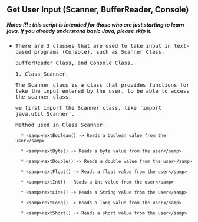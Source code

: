 ## Get User Input (Scanner, BufferReader, Console)
##### Notes !!! : this script is intended for those who are just starting to learn java. If you already understand basic Java, please skip it.

- <samp>There are 3 classes that are used to take input in text-based programs (Console), such as Scanner Class,</samp> 
 
  <samp>BufferReader Class, and Console Class.</samp>
  
     <samp>1. Class Scanner. </samp>
     
     <samp>   The Scanner class is a class that provides functions for take the input entered by the user. to be able to access the scanner class,</samp>
     
     <samp>   we first import the Scanner class, like 'import java.util.Scanner'.</samp>
     
     <samp>Method used in Class Scanner:
 
        * <samp>nextBoolean() -> Reads a boolean value from the user</samp>
 
        * <samp>nextByte() -> Reads a byte value from the user</samp>
 
        * <samp>nextDouble() -> Reads a double value from the user</samp>
 
        * <samp>nextFloat() -> Reads a float value from the user</samp>
 
        * <samp>nextInt()	Reads a int value from the user</samp>
 
        * <samp>nextLine() -> Reads a String value from the user</samp>
 
        * <samp>nextLong() -> Reads a long value from the user</samp>
 
        * <samp>nextShort() -> Reads a short value from the user</samp>
